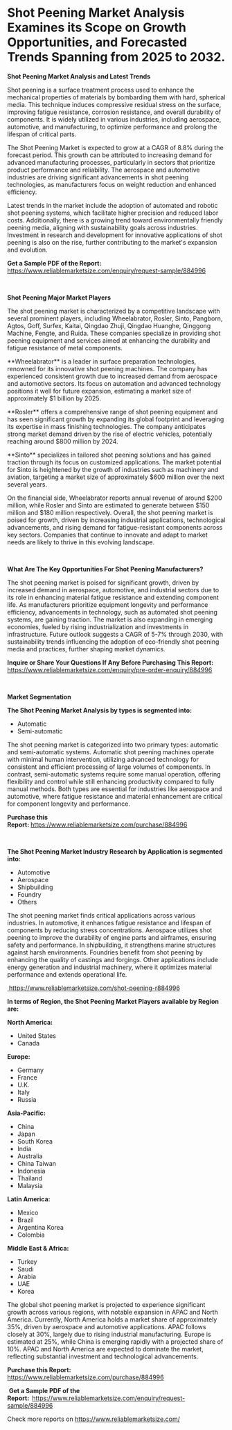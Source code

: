 <p><h1>Shot Peening Market Analysis Examines its Scope on Growth Opportunities, and Forecasted Trends Spanning from 2025 to 2032.</h1></p><p><strong>Shot Peening Market Analysis and Latest Trends</strong></p>
<p><p>Shot peening is a surface treatment process used to enhance the mechanical properties of materials by bombarding them with hard, spherical media. This technique induces compressive residual stress on the surface, improving fatigue resistance, corrosion resistance, and overall durability of components. It is widely utilized in various industries, including aerospace, automotive, and manufacturing, to optimize performance and prolong the lifespan of critical parts.</p><p>The Shot Peening Market is expected to grow at a CAGR of 8.8% during the forecast period. This growth can be attributed to increasing demand for advanced manufacturing processes, particularly in sectors that prioritize product performance and reliability. The aerospace and automotive industries are driving significant advancements in shot peening technologies, as manufacturers focus on weight reduction and enhanced efficiency.</p><p>Latest trends in the market include the adoption of automated and robotic shot peening systems, which facilitate higher precision and reduced labor costs. Additionally, there is a growing trend toward environmentally friendly peening media, aligning with sustainability goals across industries. Investment in research and development for innovative applications of shot peening is also on the rise, further contributing to the market's expansion and evolution.</p></p>
<p><strong>Get a Sample PDF of the Report:&nbsp;</strong> <a href="https://www.reliablemarketsize.com/enquiry/request-sample/884996?utm_campaign=2038&utm_medium=2&utm_source=Github&utm_content=ia&utm_term=16022025&utm_id=shot-peening">https://www.reliablemarketsize.com/enquiry/request-sample/884996</a></p>
<p>&nbsp;</p>
<p><strong>Shot Peening Major Market Players</strong></p>
<p><p>The shot peening market is characterized by a competitive landscape with several prominent players, including Wheelabrator, Rosler, Sinto, Pangborn, Agtos, Goff, Surfex, Kaitai, Qingdao Zhuji, Qingdao Huanghe, Qinggong Machine, Fengte, and Ruida. These companies specialize in providing shot peening equipment and services aimed at enhancing the durability and fatigue resistance of metal components.</p><p>**Wheelabrator** is a leader in surface preparation technologies, renowned for its innovative shot peening machines. The company has experienced consistent growth due to increased demand from aerospace and automotive sectors. Its focus on automation and advanced technology positions it well for future expansion, estimating a market size of approximately $1 billion by 2025.</p><p>**Rosler** offers a comprehensive range of shot peening equipment and has seen significant growth by expanding its global footprint and leveraging its expertise in mass finishing technologies. The company anticipates strong market demand driven by the rise of electric vehicles, potentially reaching around $800 million by 2024.</p><p>**Sinto** specializes in tailored shot peening solutions and has gained traction through its focus on customized applications. The market potential for Sinto is heightened by the growth of industries such as machinery and aviation, targeting a market size of approximately $600 million over the next several years.</p><p>On the financial side, Wheelabrator reports annual revenue of around $200 million, while Rosler and Sinto are estimated to generate between $150 million and $180 million respectively. Overall, the shot peening market is poised for growth, driven by increasing industrial applications, technological advancements, and rising demand for fatigue-resistant components across key sectors. Companies that continue to innovate and adapt to market needs are likely to thrive in this evolving landscape.</p></p>
<p>&nbsp;</p>
<p><strong>What Are The Key Opportunities For Shot Peening Manufacturers?</strong></p>
<p><p>The shot peening market is poised for significant growth, driven by increased demand in aerospace, automotive, and industrial sectors due to its role in enhancing material fatigue resistance and extending component life. As manufacturers prioritize equipment longevity and performance efficiency, advancements in technology, such as automated shot peening systems, are gaining traction. The market is also expanding in emerging economies, fueled by rising industrialization and investments in infrastructure. Future outlook suggests a CAGR of 5-7% through 2030, with sustainability trends influencing the adoption of eco-friendly shot peening media and practices, further shaping market dynamics.</p></p>
<p><strong>Inquire or Share Your Questions If Any Before Purchasing This Report:</strong> <a href="https://www.reliablemarketsize.com/enquiry/pre-order-enquiry/884996?utm_campaign=2038&utm_medium=2&utm_source=Github&utm_content=ia&utm_term=16022025&utm_id=shot-peening">https://www.reliablemarketsize.com/enquiry/pre-order-enquiry/884996</a></p>
<p>&nbsp;</p>
<p><strong>Market Segmentation</strong></p>
<p><strong>The Shot Peening Market Analysis by types is segmented into:</strong></p>
<p><ul><li>Automatic</li><li>Semi-automatic</li></ul></p>
<p><p>The shot peening market is categorized into two primary types: automatic and semi-automatic systems. Automatic shot peening machines operate with minimal human intervention, utilizing advanced technology for consistent and efficient processing of large volumes of components. In contrast, semi-automatic systems require some manual operation, offering flexibility and control while still enhancing productivity compared to fully manual methods. Both types are essential for industries like aerospace and automotive, where fatigue resistance and material enhancement are critical for component longevity and performance.</p></p>
<p><strong>Purchase this Report:&nbsp;</strong><a href="https://www.reliablemarketsize.com/purchase/884996?utm_campaign=2038&utm_medium=2&utm_source=Github&utm_content=ia&utm_term=16022025&utm_id=shot-peening">https://www.reliablemarketsize.com/purchase/884996</a></p>
<p>&nbsp;</p>
<p><strong>The Shot Peening Market Industry Research by Application is segmented into:</strong></p>
<p><ul><li>Automotive</li><li>Aerospace</li><li>Shipbuilding</li><li>Foundry</li><li>Others</li></ul></p>
<p><p>The shot peening market finds critical applications across various industries. In automotive, it enhances fatigue resistance and lifespan of components by reducing stress concentrations. Aerospace utilizes shot peening to improve the durability of engine parts and airframes, ensuring safety and performance. In shipbuilding, it strengthens marine structures against harsh environments. Foundries benefit from shot peening by enhancing the quality of castings and forgings. Other applications include energy generation and industrial machinery, where it optimizes material performance and extends operational life.</p></p>
<p><a href="https://www.reliablemarketsize.com/shot-peening-r884996?utm_campaign=2038&utm_medium=2&utm_source=Github&utm_content=ia&utm_term=16022025&utm_id=shot-peening">&nbsp;https://www.reliablemarketsize.com/shot-peening-r884996</a></p>
<p><strong>In terms of Region, the Shot Peening Market Players available by Region are:</strong></p>
<p>
    <p> <strong> North America: </strong>
        <ul>
            <li>United States</li>
            <li>Canada</li>
        </ul>
        </p> 
    <p> <strong> Europe: </strong>
        <ul>
            <li>Germany</li>
            <li>France</li>
            <li>U.K.</li>
            <li>Italy</li>
            <li>Russia</li>
        </ul>
        </p> 
    <p> <strong> Asia-Pacific: </strong>
        <ul>
            <li>China</li>
            <li>Japan</li>
            <li>South Korea</li>
            <li>India</li>
            <li>Australia</li>
            <li>China Taiwan</li>
            <li>Indonesia</li>
            <li>Thailand</li>
            <li>Malaysia</li>
        </ul>
        </p> 
    <p> <strong> Latin America: </strong>
        <ul>
            <li>Mexico</li>
            <li>Brazil</li>
            <li>Argentina Korea</li>
            <li>Colombia</li>
        </ul>
        </p> 
    <p> <strong> Middle East & Africa: </strong>
        <ul>
            <li>Turkey</li>
            <li>Saudi</li>
            <li>Arabia</li>
            <li>UAE</li>
            <li>Korea</li>
        </ul>
    </p>
    </p>
<p><p>The global shot peening market is projected to experience significant growth across various regions, with notable expansion in APAC and North America. Currently, North America holds a market share of approximately 35%, driven by aerospace and automotive applications. APAC follows closely at 30%, largely due to rising industrial manufacturing. Europe is estimated at 25%, while China is emerging rapidly with a projected share of 10%. APAC and North America are expected to dominate the market, reflecting substantial investment and technological advancements.</p></p>
<p><strong>Purchase this Report: </strong><a href="https://www.reliablemarketsize.com/purchase/884996?utm_campaign=2038&utm_medium=2&utm_source=Github&utm_content=ia&utm_term=16022025&utm_id=shot-peening">https://www.reliablemarketsize.com/purchase/884996</a></p>
<p>&nbsp;<strong>Get a Sample PDF of the Report:&nbsp;&nbsp;</strong><a href="https://www.reliablemarketsize.com/enquiry/request-sample/884996?utm_campaign=2038&utm_medium=2&utm_source=Github&utm_content=ia&utm_term=16022025&utm_id=shot-peening">https://www.reliablemarketsize.com/enquiry/request-sample/884996</a></p>
<p><strong></strong></p>
<p>Check more reports on <a href="https://www.reliablemarketsize.com/?utm_campaign=2038&utm_medium=2&utm_source=Github&utm_content=ia&utm_term=16022025&utm_id=shot-peening">https://www.reliablemarketsize.com/</a></p>